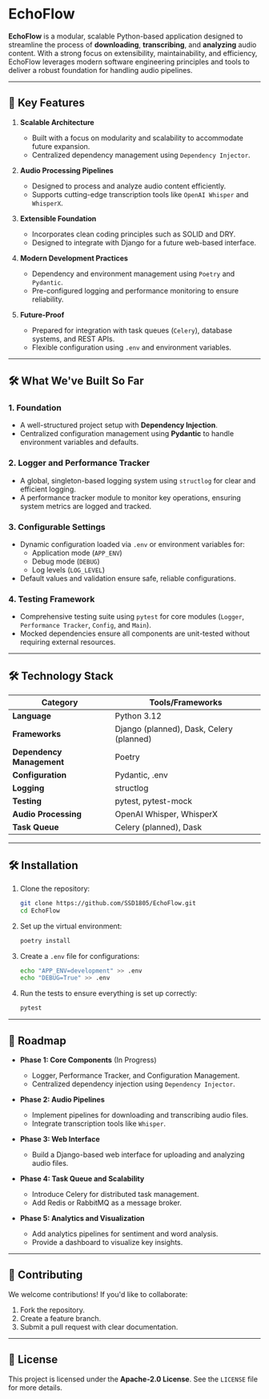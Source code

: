 # EchoFlow

**EchoFlow** is a modular, scalable Python-based application designed to streamline the process of **downloading**, **transcribing**, and **analyzing** audio content. With a strong focus on extensibility, maintainability, and efficiency, EchoFlow leverages modern software engineering principles and tools to deliver a robust foundation for handling audio pipelines.

---

## 🌟 **Key Features**

1. **Scalable Architecture**
   - Built with a focus on modularity and scalability to accommodate future expansion.
   - Centralized dependency management using `Dependency Injector`.

2. **Audio Processing Pipelines**
   - Designed to process and analyze audio content efficiently.
   - Supports cutting-edge transcription tools like `OpenAI Whisper` and `WhisperX`.

3. **Extensible Foundation**
   - Incorporates clean coding principles such as SOLID and DRY.
   - Designed to integrate with Django for a future web-based interface.

4. **Modern Development Practices**
   - Dependency and environment management using `Poetry` and `Pydantic`.
   - Pre-configured logging and performance monitoring to ensure reliability.

5. **Future-Proof**
   - Prepared for integration with task queues (`Celery`), database systems, and REST APIs.
   - Flexible configuration using `.env` and environment variables.


---

## 🛠️ **What We've Built So Far**

### 1. **Foundation**
- A well-structured project setup with **Dependency Injection**.
- Centralized configuration management using **Pydantic** to handle environment variables and defaults.

### 2. **Logger and Performance Tracker**
- A global, singleton-based logging system using `structlog` for clear and efficient logging.
- A performance tracker module to monitor key operations, ensuring system metrics are logged and tracked.

### 3. **Configurable Settings**
- Dynamic configuration loaded via `.env` or environment variables for:
  - Application mode (`APP_ENV`)
  - Debug mode (`DEBUG`)
  - Log levels (`LOG_LEVEL`)
- Default values and validation ensure safe, reliable configurations.

### 4. **Testing Framework**
- Comprehensive testing suite using `pytest` for core modules (`Logger`, `Performance Tracker`, `Config`, and `Main`).
- Mocked dependencies ensure all components are unit-tested without requiring external resources.

---

## 🛠️ **Technology Stack**

| **Category**               | **Tools/Frameworks**                           |
|----------------------------|-----------------------------------------------|
| **Language**               | Python 3.12                                   |
| **Frameworks**             | Django (planned), Dask, Celery (planned)      |
| **Dependency Management**  | Poetry                                        |
| **Configuration**          | Pydantic, .env                                |
| **Logging**                | structlog                                     |
| **Testing**                | pytest, pytest-mock                          |
| **Audio Processing**       | OpenAI Whisper, WhisperX                      |
| **Task Queue**             | Celery (planned), Dask                       |

---

## 🛠️ **Installation**

1. Clone the repository:
   ```bash
   git clone https://github.com/SSD1805/EchoFlow.git
   cd EchoFlow
   ```

2. Set up the virtual environment:
   ```bash
   poetry install
   ```

3. Create a `.env` file for configurations:
   ```bash
   echo "APP_ENV=development" >> .env
   echo "DEBUG=True" >> .env
   ```

4. Run the tests to ensure everything is set up correctly:
   ```bash
   pytest
   ```

---

## 🎯 **Roadmap**

- **Phase 1: Core Components** (In Progress)
  - Logger, Performance Tracker, and Configuration Management.
  - Centralized dependency injection using `Dependency Injector`.

- **Phase 2: Audio Pipelines**
  - Implement pipelines for downloading and transcribing audio files.
  - Integrate transcription tools like `Whisper`.

- **Phase 3: Web Interface**
  - Build a Django-based web interface for uploading and analyzing audio files.

- **Phase 4: Task Queue and Scalability**
  - Introduce Celery for distributed task management.
  - Add Redis or RabbitMQ as a message broker.

- **Phase 5: Analytics and Visualization**
  - Add analytics pipelines for sentiment and word analysis.
  - Provide a dashboard to visualize key insights.

---

## 🙌 **Contributing**

We welcome contributions! If you'd like to collaborate:
1. Fork the repository.
2. Create a feature branch.
3. Submit a pull request with clear documentation.

---

## 📜 **License**

This project is licensed under the **Apache-2.0 License**. See the `LICENSE` file for more details.
